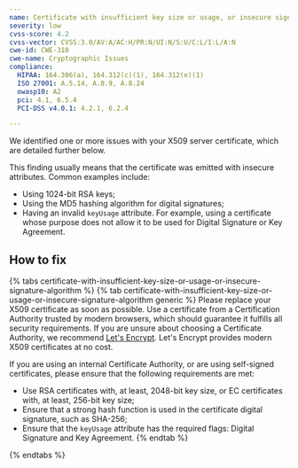 ```yaml
---
name: Certificate with insufficient key size or usage, or insecure signature algorithm
severity: low
cvss-score: 4.2
cvss-vector: CVSS:3.0/AV:A/AC:H/PR:N/UI:N/S:U/C:L/I:L/A:N
cwe-id: CWE-310
cwe-name: Cryptographic Issues
compliance:
  HIPAA: 164.306(a), 164.312(c)(1), 164.312(e)(1)
  ISO 27001: A.5.14, A.8.9, A.8.24
  owasp10: A2
  pci: 4.1, 6.5.4
  PCI-DSS v4.0.1: 4.2.1, 6.2.4

---            
```


We identified one or more issues with your X509 server certificate, which are detailed further below.

This finding usually means that the certificate was emitted with insecure attributes. Common examples include:

  * Using 1024-bit RSA keys;
  * Using the MD5 hashing algorithm for digital signatures;
  * Having an invalid `keyUsage` attribute. For example, using a certificate whose purpose does not allow it to be used for Digital Signature or Key Agreement.

## How to fix

{% tabs certificate-with-insufficient-key-size-or-usage-or-insecure-signature-algorithm %}
{% tab certificate-with-insufficient-key-size-or-usage-or-insecure-signature-algorithm generic %}
Please replace your X509 certificate as soon as possible. Use a certificate from a Certification Authority trusted by modern browsers, which should guarantee it fulfills all security requirements. If you are unsure about choosing a Certificate Authority, we recommend [Let's Encrypt](https://letsencrypt.org/). Let's Encrypt provides modern X509 certificates at no cost.

If you are using an internal Certificate Authority, or are using self-signed certificates, please ensure that the following requirements are met:

  * Use RSA certificates with, at least, 2048-bit key size, or EC certificates with, at least, 256-bit key size;
  * Ensure that a strong hash function is used in the certificate digital signature, such as SHA-256;
  * Ensure that the `keyUsage` attribute has the required flags: Digital Signature and Key Agreement.
{% endtab %}

{% endtabs %}
